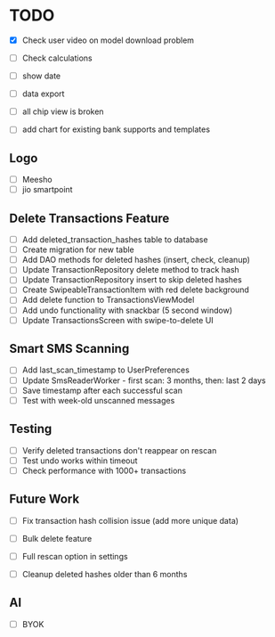 # TODO


- [X] Check user video on model download problem
- [ ] Check calculations
- [ ] show date
- [ ] data export
- [ ] all chip view is broken

- [ ] add chart for existing bank supports and templates

## Logo
- [ ] Meesho
- [ ] jio smartpoint

## Delete Transactions Feature
- [ ] Add deleted_transaction_hashes table to database
- [ ] Create migration for new table
- [ ] Add DAO methods for deleted hashes (insert, check, cleanup)
- [ ] Update TransactionRepository delete method to track hash
- [ ] Update TransactionRepository insert to skip deleted hashes
- [ ] Create SwipeableTransactionItem with red delete background
- [ ] Add delete function to TransactionsViewModel
- [ ] Add undo functionality with snackbar (5 second window)
- [ ] Update TransactionsScreen with swipe-to-delete UI

## Smart SMS Scanning
- [ ] Add last_scan_timestamp to UserPreferences
- [ ] Update SmsReaderWorker - first scan: 3 months, then: last 2 days
- [ ] Save timestamp after each successful scan
- [ ] Test with week-old unscanned messages

## Testing
- [ ] Verify deleted transactions don't reappear on rescan
- [ ] Test undo works within timeout
- [ ] Check performance with 1000+ transactions

## Future Work
- [ ] Fix transaction hash collision issue (add more unique data)
- [ ] Bulk delete feature
- [ ] Full rescan option in settings
- [ ] Cleanup deleted hashes older than 6 months


## AI

- [ ] BYOK
